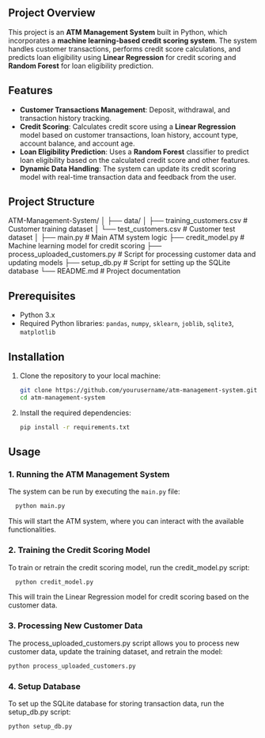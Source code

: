 ## Project Overview
This project is an **ATM Management System** built in Python, which incorporates a **machine learning-based credit scoring system**. The system handles customer transactions, performs credit score calculations, and predicts loan eligibility using **Linear Regression** for credit scoring and **Random Forest** for loan eligibility prediction.

## Features
- **Customer Transactions Management**: Deposit, withdrawal, and transaction history tracking.
- **Credit Scoring**: Calculates credit score using a **Linear Regression** model based on customer transactions, loan history, account type, account balance, and account age.
- **Loan Eligibility Prediction**: Uses a **Random Forest** classifier to predict loan eligibility based on the calculated credit score and other features.
- **Dynamic Data Handling**: The system can update its credit scoring model with real-time transaction data and feedback from the user.

## Project Structure
ATM-Management-System/
│
├── data/
│ ├── training_customers.csv # Customer training dataset
│ └── test_customers.csv # Customer test dataset
│
├── main.py # Main ATM system logic
├── credit_model.py # Machine learning model for credit scoring
├── process_uploaded_customers.py # Script for processing customer data and updating models
├── setup_db.py # Script for setting up the SQLite database
└── README.md # Project documentation

## Prerequisites
- Python 3.x
- Required Python libraries: `pandas`, `numpy`, `sklearn`, `joblib`, `sqlite3`, `matplotlib`

## Installation
1. Clone the repository to your local machine:
    ```bash
    git clone https://github.com/yourusername/atm-management-system.git
    cd atm-management-system
    ```

2. Install the required dependencies:
    ```bash
    pip install -r requirements.txt
    ```

## Usage

### 1. Running the ATM Management System
The system can be run by executing the `main.py` file:

```bash
  python main.py
```

This will start the ATM system, where you can interact with the available functionalities.

### 2. Training the Credit Scoring Model
To train or retrain the credit scoring model, run the credit_model.py script:

```bash
  python credit_model.py
```

This will train the Linear Regression model for credit scoring based on the customer data.

### 3. Processing New Customer Data
The process_uploaded_customers.py script allows you to process new customer data, update the training dataset, and retrain the model:

```bash
python process_uploaded_customers.py
```

### 4. Setup Database
To set up the SQLite database for storing transaction data, run the setup_db.py script:

```bash
python setup_db.py
```
